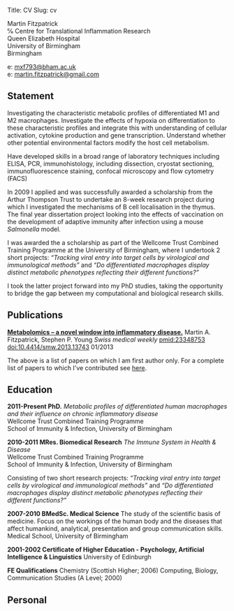 Title: CV
Slug: cv

Martin Fitzpatrick  
℅ Centre for Translational Inflammation Research  
Queen Elizabeth Hospital  
University of Birmingham  
Birmingham

e: [mxf793@bham.ac.uk](mailto:mxf793@bham.ac.uk)  
e: [martin.fitzpatrick@gmail.com](mailto:martin.fitzpatrick@gmail.com)

## Statement

Investigating the characteristic metabolic profiles of differentiated M1 and M2 macrophages. Investigate the effects of hypoxia on differentiation to these characteristic profiles and integrate this with understanding of cellular activation, cytokine production and gene transcription. Understand whether other potential environmental factors modify the host cell metabolism.

Have developed skills in a broad range of laboratory techniques including ELISA, PCR,  immunohistology, including dissection, cryostat sectioning,
immunofluorescence staining, confocal microscopy and flow cytometry (FACS)

In 2009 I applied and was successfully awarded a scholarship from
the Arthur Thompson Trust to undertake an 8-week research project during which I investigated the mechanisms of B cell localisation in the thymus. The final year dissertation project looking into the effects of vaccination on the development of adaptive immunity after infection using a mouse *Salmonella* model.

I was awarded the a scholarship as part of the Wellcome Trust Combined Training Programme at the University of Birmingham, where I undertook 2 short projects: *“Tracking viral entry into target cells by virological and immunological methods”* and *“Do differentiated macrophages display distinct metabolic phenotypes reflecting their different functions?”*

I took the latter project forward into my PhD studies, taking the opportunity to bridge the gap between my computational and biological research skills. 


## Publications

[**Metabolomics – a novel window into inflammatory disease.**](http://www.smw.ch/content/smw-2013-13743/)
Martin A. Fitzpatrick, Stephen P. Young
*Swiss medical weekly* [pmid:23348753](www.ncbi.nlm.nih.gov/pubmed/23348753) [doi:10.4414/smw.2013.13743](http://dx.doi.org/10.4414/smw.2013.13743) 01/2013

The above is a list of papers on which I am first author only. For a complete list of papers to which I've contributed see [here](/publications).## Education**2011-Present PhD.** *Metabolic profiles of differentiated human macrophages and their influence on chronic inflammatory disease*  
Wellcome Trust Combined Training Programme  
School of Immunity & Infection, University of Birmingham**2010-2011 MRes. Biomedical Research** *The Immune System in Health & Disease*  Wellcome Trust Combined Training Programme  
School of Immunity & Infection, University of Birmingham

Consisting of two short research projects: *“Tracking viral entry into target cells by virological and immunological methods”* and *“Do differentiated macrophages display distinct metabolic phenotypes reflecting their different functions?”*
**2007-2010 BMedSc. Medical Science**The study of the scientific basis of medicine. Focus on the workings of the human body and the diseases that affect humankind, analytical, presentation and group communication skills.  
Medical School, University of Birmingham**2001-2002	Certificate of Higher Education - Psychology, Artificial Intelligence & Linguistics**
University of Edinburgh

**FE Qualifications**
Chemistry (Scottish Higher; 2006)  Computing, Biology, Communication Studies (A Level; 2000)

## Personal

		